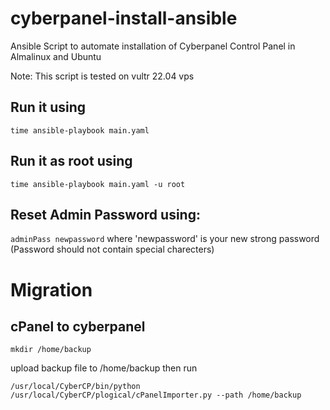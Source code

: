 # cyberpanel-install-ansible
Ansible Script to automate installation of Cyberpanel Control Panel in Almalinux and Ubuntu

Note: This script is tested on vultr 22.04 vps

## Run it using
```
time ansible-playbook main.yaml
```

## Run it as root using
```
time ansible-playbook main.yaml -u root
```

## Reset Admin Password using:
`adminPass newpassword`
where 'newpassword' is your new strong password (Password should not contain special charecters)


# Migration
## cPanel to cyberpanel
```
mkdir /home/backup
```
upload backup file to /home/backup
then run
```
/usr/local/CyberCP/bin/python /usr/local/CyberCP/plogical/cPanelImporter.py --path /home/backup
```
